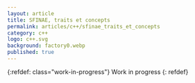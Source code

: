 ```yaml
---
layout: article
title: SFINAE, traits et concepts
permalink: articles/c++/sfinae_traits_et_concepts
category: c++
logo: c++.svg
background: factory0.webp
published: true
---
```


{:refdef: class="work-in-progress"}
Work in progress
{: refdef}
